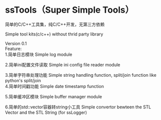 # ssTools（Super Simple Tools）
简单的C/C++工具集，纯C/C++开发，无第三方依赖

Simple tool kits(c/c++) without thrid party library

Version 0.1  
Feature:   
1.简单日志模块 Simple log module  

2.简单ini配置文件读取 Simple ini config file reader module  

3.简单字符串处理功能 Simple string handling function, split/join function like python's split/join  
4.简单时间戳功能 Simple date timestamp function  

5.简单缓冲区模块 Simple buffer manager module  

6.简单的std::vector容器转string小工具 Simple convertor bewteen the STL Vector and the STL String (for ssLogger)
